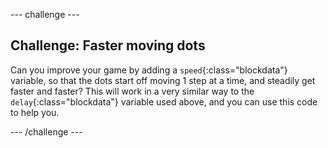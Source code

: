 --- challenge ---
## Challenge: Faster moving dots
Can you improve your game by adding a `speed`{:class="blockdata"} variable, so that the dots start off moving 1 step at a time, and steadily get faster and faster? This will work in a very similar way to the `delay`{:class="blockdata"} variable used above, and you can use this code to help you.




--- /challenge ---